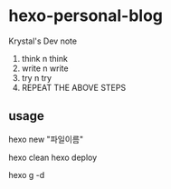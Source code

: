 # hexo-personal-blog

Krystal's Dev note

1. think n think
2. write n write
3. try n try
4. REPEAT THE ABOVE STEPS

## usage

hexo new "파일이름"

hexo clean
hexo deploy

hexo g -d
